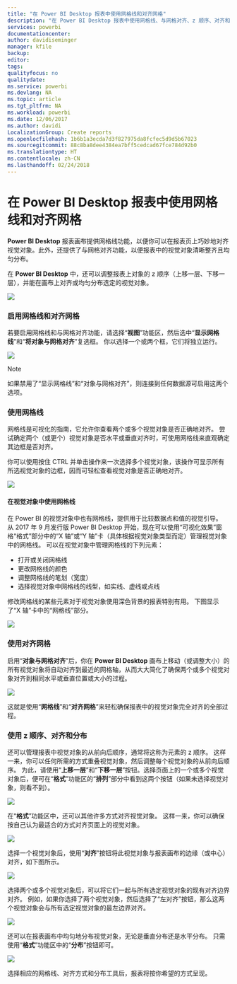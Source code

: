 ```yaml
---
title: "在 Power BI Desktop 报表中使用网格线和对齐网格"
description: "在 Power BI Desktop 报表中使用网格线、与网格对齐、z 顺序、对齐和分布"
services: powerbi
documentationcenter: 
author: davidiseminger
manager: kfile
backup: 
editor: 
tags: 
qualityfocus: no
qualitydate: 
ms.service: powerbi
ms.devlang: NA
ms.topic: article
ms.tgt_pltfrm: NA
ms.workload: powerbi
ms.date: 12/06/2017
ms.author: davidi
LocalizationGroup: Create reports
ms.openlocfilehash: 1b6b1a3ecda7d3f827975da8fcfec5d9d5b67023
ms.sourcegitcommit: 88c8ba8dee4384ea7bff5cedcad67fce784d92b0
ms.translationtype: HT
ms.contentlocale: zh-CN
ms.lasthandoff: 02/24/2018
---
```

# <a name="use-gridlines-and-snap-to-grid-in-power-bi-desktop-reports"></a>在 Power BI Desktop 报表中使用网格线和对齐网格
**Power BI Desktop** 报表画布提供网格线功能，以便你可以在报表页上巧妙地对齐视觉对象。此外，还提供了与网格对齐功能，以便报表中的视觉对象清晰整齐且均匀分布。

在 **Power BI Desktop** 中，还可以调整报表上对象的 z 顺序（上移一层、下移一层），并能在画布上对齐或均匀分布选定的视觉对象。

![](media/desktop-gridlines-snap-to-grid/snap-to-grid_0.png)

### <a name="enabling-gridlines-and-snap-to-grid"></a>启用网格线和对齐网格
若要启用网格线和与网格对齐功能，请选择“**视图**”功能区，然后选中“**显示网格线**”和“**将对象与网格对齐**”复选框。 你以选择一个或两个框，它们将独立运行。

![](media/desktop-gridlines-snap-to-grid/snap-to-grid_1.png)

> [!NOTE]
> 如果禁用了“显示网格线”和“对象与网格对齐”，则连接到任何数据源可启用这两个选项。
> 
> 

### <a name="using-gridlines"></a>使用网格线
网格线是可视化的指南，它允许你查看两个或多个视觉对象是否正确地对齐。 尝试确定两个（或更个）视觉对象是否水平或垂直对齐时，可使用网格线来直观确定其边框是否对齐。

你可以使用按住 CTRL 并单击操作来一次选择多个视觉对象，该操作可显示所有所选视觉对象的边框，因而可轻松查看视觉对象是否正确地对齐。

![](media/desktop-gridlines-snap-to-grid/snap-to-grid_2.png)

#### <a name="using-gridlines-inside-visuals"></a>在视觉对象中使用网格线
在 Power BI 的视觉对象中也有网格线，提供用于比较数据点和值的视觉引导。 从 2017 年 9 月发行版 Power BI Desktop 开始，现在可以使用“可视化效果”窗格“格式”部分中的“X 轴”或“Y 轴”卡（具体根据视觉对象类型而定）管理视觉对象中的网格线。 可以在视觉对象中管理网格线的下列元素：

* 打开或关闭网格线
* 更改网格线的颜色
* 调整网格线的笔划（宽度）
* 选择视觉对象中网格线的线型，如实线、虚线或点线

修改网格线的某些元素对于视觉对象使用深色背景的报表特别有用。 下图显示了“X 轴”卡中的“网格线”部分。

![](media/desktop-gridlines-snap-to-grid/snap-to-grid_9.png)

### <a name="using-snap-to-grid"></a>使用对齐网格
启用“**对象与网格对齐**”后，你在 **Power BI Desktop** 画布上移动（或调整大小）的所有视觉对象将自动对齐到最近的网格轴，从而大大简化了确保两个或多个视觉对象对齐到相同水平或垂直位置或大小的过程。

![](media/desktop-gridlines-snap-to-grid/snap-to-grid_3.png)

这就是使用“**网格线**”和“**对齐网格**”来轻松确保报表中的视觉对象完全对齐的全部过程。

### <a name="using-z-order-align-and-distribute"></a>使用 z 顺序、对齐和分布
还可以管理报表中视觉对象的从前向后顺序，通常将这称为元素的 z 顺序。 这样一来，你可以任何所需的方式重叠视觉对象，然后调整每个视觉对象的从前向后顺序。 为此，请使用“**上移一层**”和“**下移一层**”按钮。选择页面上的一个或多个视觉对象后，便可在“**格式**”功能区的“**排列**”部分中看到这两个按钮（如果未选择视觉对象，则看不到）。

![](media/desktop-gridlines-snap-to-grid/snap-to-grid_4.png)

在“**格式**”功能区中，还可以其他许多方式对齐视觉对象。 这样一来，你可以确保按自己认为最适合的方式对齐页面上的视觉对象。

![](media/desktop-gridlines-snap-to-grid/snap-to-grid_5.png)

选择一个视觉对象后，使用“**对齐**”按钮将此视觉对象与报表画布的边缘（或中心）对齐，如下图所示。

![](media/desktop-gridlines-snap-to-grid/snap-to-grid_6.png)

选择两个或多个视觉对象后，可以将它们一起与所有选定视觉对象的现有对齐边界对齐。 例如，如果你选择了两个视觉对象，然后选择了“左对齐”按钮，那么这两个视觉对象会与所有选定视觉对象的最左边界对齐。

![](media/desktop-gridlines-snap-to-grid/snap-to-grid_7.png)

还可以在报表画布中均匀地分布视觉对象，无论是垂直分布还是水平分布。 只需使用“**格式**”功能区中的“**分布**”按钮即可。

![](media/desktop-gridlines-snap-to-grid/snap-to-grid_8.png)

选择相应的网格线、对齐方式和分布工具后，报表将按你希望的方式呈现。

